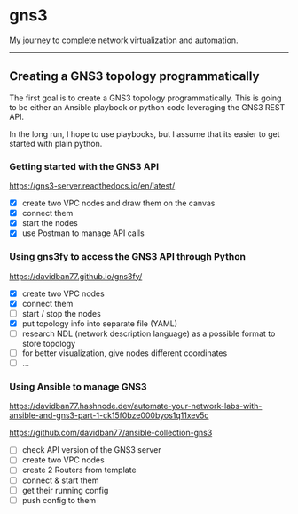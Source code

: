 # gns3
My journey to complete network virtualization and automation.

---
## Creating a GNS3 topology programmatically

The first goal is to create a GNS3 topology programmatically.
This is going to be either an Ansible playbook or python code leveraging the GNS3 REST API.

In the long run, I hope to use playbooks, but I assume that its easier to get started with plain python.

### Getting started with the GNS3 API

https://gns3-server.readthedocs.io/en/latest/

- [x] create two VPC nodes and draw them on the canvas
- [x] connect them
- [x] start the nodes
- [x] use Postman to manage API calls

### Using gns3fy to access the GNS3 API through Python

https://davidban77.github.io/gns3fy/

- [x] create two VPC nodes
- [x] connect them
- [ ] start / stop the nodes
- [x] put topology info into separate file (YAML)
- [ ] research NDL (network description language) as a possible format to store topology
- [ ] for better visualization, give nodes different coordinates
- [ ] ...

### Using Ansible to manage GNS3

https://davidban77.hashnode.dev/automate-your-network-labs-with-ansible-and-gns3-part-1-ck15f0bze000byos1q11xev5c

https://github.com/davidban77/ansible-collection-gns3

- [ ] check API version of the GNS3 server
- [ ] create two VPC nodes
- [ ] create 2 Routers from template
- [ ] connect & start them
- [ ] get their running config
- [ ] push config to them